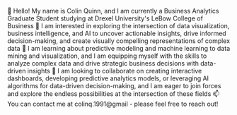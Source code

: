 👋 Hello! My name is Colin Quinn, and I am currently a Business Analytics Graduate Student studying at Drexel University's LeBow College of Business
👀 I am interested in exploring the intersection of data visualization, business intelligence, and AI to uncover actionable insights, drive informed decision-making, and create visually compelling representations of complex data
🌱 I am learning about predictive modeling and machine learning to data mining and visualization, and I am equipping myself with the skills to analyze complex data and drive strategic business decisions with data-driven insights
💞️ I am looking to collaborate on creating interactive dashboards, developing predictive analytics models, or leveraging AI algorithms for data-driven decision-making, and I am eager to join forces and explore the endless possibilities at the intersection of these fields
📫 You can contact me at colinq.1991@gmail - please feel free to reach out!
